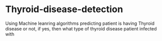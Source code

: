 # Thyroid-disease-detection
Using Machine leanring algorithms predicting  patient is having Thyroid disease or not, if yes, then what type of thyroid disease patient infected with
